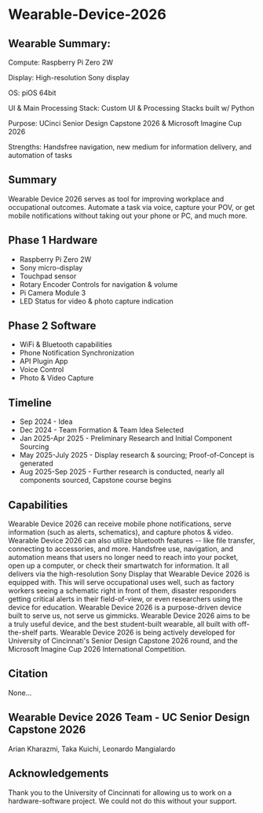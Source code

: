 # Wearable-Device-2026

## Wearable Summary:
Compute: Raspberry Pi Zero 2W

Display: High-resolution Sony display 

OS: piOS 64bit 

UI & Main Processing Stack: Custom UI & Processing Stacks built w/ Python

Purpose: UCinci Senior Design Capstone 2026 & Microsoft Imagine Cup 2026

Strengths: Handsfree navigation, new medium for information delivery, and automation of tasks


## Summary
Wearable Device 2026 serves as tool for improving workplace and occupational outcomes. Automate a task via voice, capture your POV, or get mobile notifications without taking out your phone or PC, and much more.

## Phase 1 Hardware
* Raspberry Pi Zero 2W
* Sony micro-display
* Touchpad sensor
* Rotary Encoder Controls for navigation & volume
* Pi Camera Module 3
* LED Status for video & photo capture indication

## Phase 2 Software
* WiFi & Bluetooth capabilities
* Phone Notification Synchronization
* API Plugin App
* Voice Control
* Photo & Video Capture

## Timeline
* Sep 2024 - Idea
* Dec 2024 - Team Formation & Team Idea Selected
* Jan 2025-Apr 2025 - Preliminary Research and Initial Component Sourcing
* May 2025-July 2025 - Display research & sourcing; Proof-of-Concept is generated
* Aug 2025-Sep 2025 - Further research is conducted, nearly all components sourced, Capstone course begins

## Capabilities
Wearable Device 2026 can receive mobile phone notifications, serve information (such as alerts, schematics), and capture photos & video. Wearable Device 2026 can also utilize bluetooth features -- like file transfer, connecting to accessories, and more. Handsfree use, navigation, and automation means that users no longer need to reach into your pocket, open up a computer, or check their smartwatch for information. It all delivers via the high-resolution Sony Display that Wearable Device 2026 is equipped with. This will serve occupational uses well, such as factory workers seeing a schematic right in front of them, disaster responders getting critical alerts in their field-of-view, or even researchers using the device for education. Wearable Device 2026 is a purpose-driven device built to serve us, not serve us gimmicks. Wearable Device 2026 aims to be a truly useful device, and the best student-built wearable, all built with off-the-shelf parts. Wearable Device 2026 is being actively developed for University of Cincinnati's Senior Design Capstone 2026 round, and the Microsoft Imagine Cup 2026 International Competition.

## Citation
None...

## Wearable Device 2026 Team - UC Senior Design Capstone 2026
Arian Kharazmi, Taka Kuichi, Leonardo Mangialardo

## Acknowledgements
Thank you to the University of Cincinnati for allowing us to work on a hardware-software project. We could not do this without your support.
